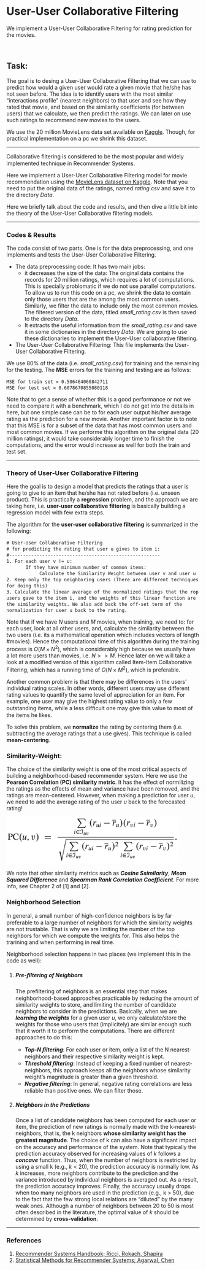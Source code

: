 # User-User Collaborative Filtering

We implement a User-User Collaborative Filtering for rating prediction for the movies.

<br />

## Task:

The goal is to desing a User-User Collaborative Filtering that we can use to predict how would a given user would rate a given movie that he/she has not seen before. The idea is to identify users with the most similar “interactions profile” (nearest neighbors) to that user and see how they rated that movie, and based on the similarity coefficients (for between users) that we calculate, we then predict the ratings. We can later on use such ratings to recommend new movies to the users.

We use the 20 million MovieLens data set available on [Kaggle](https://www.kaggle.com/grouplens/movielens-20m-dataset). Though, for practical implementation on a pc we shrink this dataset.

---

Collaborative ﬁltering is considered to be the most popular and widely implemented technique in Recommender Systems.

Here we implement a User-User Collaborative Filtering model for movie recommendation using the [MovieLens dataset on Kaggle](https://www.kaggle.com/grouplens/movielens-20m-dataset). Note that you need to put the original data of the ratings, named *rating.csv* and save it to the directory *Data*.

Here we briefly talk about the code and results, and then dive a little bit into the theory of the User-User Collaborative filtering models.

---

### Codes & Results

The code consist of two parts. One is for the data preprocessing, and one implements and tests the User-User Collaborative Filtering.

- The data preprocessing code: It has two main jobs:
  - it decreases the size of the data: The original data contains the records for 20 million ratings, which requires a lot of computations. This is specially problomatic if we do not use parallel computations. To allow us to run this code on a pc, we shrink the data to contain only those users that are the among the most common users. Similarly, we filter the data to include only the most common movies. The filtered version of the data, titled *small_rating.csv* is then saved to the directory *Data*.
  - It extracts the useful information from the *small_rating.csv* and save it in some dictionaries in the directory *Data*. We are going to use these dictionaries to implement the User-User collaborative filtering.
- The User-User Collaborative Filtering: This file implements the User-User Collaborative Filtering.

We use 80% of the data (i.e. *small_rating.csv*) for training and the remaining for the testing. The **MSE** errors for the training and testing are as follows:

```
MSE for train set = 0.506464060842711
MSE for test set = 0.6078670855080118
```

Note that to get a sense of whether this is a good performance or not we need to compare it with a benchmark, which I do not get into the details in here, but one simple case can be to for each user output his/her average rating as the prediction for a new movie. Another important factor is to note that this MSE is for a subset of the data that has most common users and most common movies. If we performe this algorithm on the original data (20 million ratings), it would take considerably longer time to finish the computations, and the error would increase as well for both the train and test set.

---

### Theory of User-User Collaborative Filtering

Here the goal is to design a model that predicts the ratings that a user is going to give to an item that he/she has not rated before (i.e. unseen product). This is practically a **regression** problem, and the approach we are taking here, i.e. **user-user collaborative filtering** is basically building a regression model with few extra steps.

The algorithm for the **user-user collaborative filtering** is summarized in the following:

```
# User-User Collaborative Filtering
# for predicting the rating that user u gives to item i:
#-------------------------------------------------------
1. For each user v != u:
	   If they have minimum number of common items:
		    Calculate the Similarity Weight between user v and user u
2. Keep only the top neighboring users (There are different techniques for doing this)
3. Calculate the linear average of the normalized ratings that the rop users gave to the item i, and the weights of this linear function are the similarity weights. We also add back the off-set term of the normalization for user u back to the rating.
```



Note that if we have *N* users and *M* movies, when training, we need to: for each user, look at all other users, and, calculate the similarity between the two users (i.e. its a mathematical operation which includes vectors of length #movies). Hence the computational time of this algorithm during the training process is $O(M×N^2 )$, which is considerably high because we usually have a lot more users than movies, i.e. $N >> M$. Hence later on we will take a look at a modified version of this algorithm called Item-Item Collaborative Filtering, which has a running time of $O(N×M^2)$, which is preferable.



Another common problem is that there may be differences in the users’ individual rating scales. In other words, different users may use different rating values to quantify the same level of appreciation for an item. For example, one user may give the highest rating value to only a few outstanding items, while a less difﬁcult one may give this value to most of the items he likes.

To solve this problem, we **normalize** the rating by centering them (i.e. subtracting the average ratings that a use gives). This technique is called **mean-centering**.



### Similarity-Weight:

The choice of the similarity weight is one of the most critical aspects of building a neighborhood-based recommender system. Here we use the **Pearson Correlation (PC) similarity metric**. It has the effect of normilizing the ratings as the effects of mean and variance have been removed, and the ratings are mean-centered. However, when making a prediction for user *u*, we need to add the average rating of the user *u* back to the forecasted rating!

<p float="left">
  <img src="/figs/Pearson_Corr_Coeff_CF.png" width="450" />
</p>



We note that other similarity metrics such as ***Cosine Ssimilarity***, ***Mean Squared Difference*** and ***Spearman Rank Correlation Coefficient***. For more info, see Chapter 2 of [1] and [2].



### Neighborhood Selection

In general, a small number of high-conﬁdence neighbors is by far preferable to a large number of neighbors for which the similarity weights are not trustable. That is why we are limiting the number of the top neighbors for which we compute the weights for. This also helps the trarining and when performing in real time.

Neighborhood selection happens in two places (we implement this in the code as well):

1. ##### Pre-ﬁltering of Neighbors

   The preﬁltering of neighbors is an essential step that makes neighborhood-based approaches practicable by reducing the amount of similarity weights to store, and limiting the number of candidate neighbors to consider in the predictions. Basically, when we are ***learning the weights*** for a given user *u*, we only calculate/store the weights for those who users that (implicitely) are similar enough such that it worth it to perform the computations.
   There are different approaches to do this:

   - ***Top-N ﬁltering***: For each user or item, only a list of the N nearest-neighbors and their respective similarity weight is kept.
   - ***Threshold ﬁltering***: Instead of keeping a ﬁxed number of nearest-neighbors, this approach keeps all the neighbors whose similarity weight’s magnitude is greater than a given threshold.
   - ***Negative ﬁltering***: In general, negative rating correlations are less reliable than positive ones. We can filter those.

2. ##### Neighbors in the Predictions

   Once a list of candidate neighbors has been computed for each user or item, the prediction of new ratings is normally made with the k-nearest-neighbors, that is, the k neighbors **whose similarity weight has the greatest magnitude**. The choice of k can also have a signiﬁcant impact on the accuracy and performance of the system.
   Note that typically the prediction accuracy observed for increasing values of *k* follows a ***concave*** function. Thus, when the number of neighbors is restricted by using a small k (e.g., *k* < 20), the prediction accuracy is normally low. As *k* increases, more neighbors contribute to the prediction and the variance introduced by individual neighbors is averaged out. As a result, the prediction accuracy improves. Finally, the accuracy usually drops when too many neighbors are used in the prediction (e.g., k > 50), due to the fact that the few strong local relations are “diluted” by the many weak ones. Although a number of neighbors between 20 to 50 is most often described in the literature, the optimal value of *k* should be determined by **cross-validation**.









------

### References

1. [Recommender Systems Handbook; Ricci, Rokach, Shapira](https://www.cse.iitk.ac.in/users/nsrivast/HCC/Recommender_systems_handbook.pdf)
2. [Statistical Methods for Recommender Systems; Agarwal, Chen](https://www.cambridge.org/core/books/statistical-methods-for-recommender-systems/0051A5BA0721C2C6385B2891D219ECD4)
